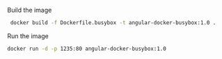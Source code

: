 Build the image

```sh
 docker build -f Dockerfile.busybox -t angular-docker-busybox:1.0 .
```

Run the image

```sh
docker run -d -p 1235:80 angular-docker-busybox:1.0
```
